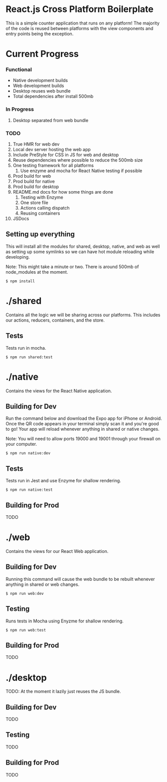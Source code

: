 # React.js Cross Platform Boilerplate
This is a simple counter application that runs on any platform! The majority of the code is reused between platforms with the view components and entry points being the exception.


# Current Progress
### Functional
* Native development builds
* Web development builds
* Desktop reuses web bundle
* Total dependencies after install 500mb

### In Progress
1. Desktop separated from web bundle

### TODO
1. True HMR for web dev
1. Local dev server hosting the web app
1. Include PreStyle for CSS in JS for web and desktop
1. Reuse dependencies where possible to reduce the 500mb size
1. One testing framework for all platforms
    1. Use enzyme and mocha for React Native testing if possible
1. Prod build for web
1. Prod build for native
1. Prod build for desktop
1. README.md docs for how some things are done
    1. Testing with Enzyme
    1. One store file
    1. Actions calling dispatch
    1. Reusing containers
1. JSDocs


## Setting up everything
This will install all the modules for shared, desktop, native, and web as well as setting up some symlinks so we can have hot module reloading while developing.

Note: This might take a minute or two. There is around 500mb of node_modules at the moment.
```
$ npm install
```


# ./shared
Contains all the logic we will be sharing across our platforms. This includes our actions, reducers, containers, and the store.

## Tests
Tests run in mocha.
```
$ npm run shared:test
```


# ./native
Contains the views for the React Native application.

## Building for Dev
Run the command below and download the Expo app for iPhone or Android. Once the QR code appears in your terminal simply scan it and you're good to go! Your app will reload whenever anything in shared or native changes.

Note: You will need to allow ports 19000 and 19001 through your firewall on your computer.
```
$ npm run native:dev
```

## Tests
Tests run in Jest and use Enzyme for shallow rendering.
```
$ npm run native:test
```

## Building for Prod
TODO



# ./web
Contains the views for our React Web application.

## Building for Dev
Running this command will cause the web bundle to be rebuilt whenever anything in shared or web changes.
```
$ npm run web:dev
```
## Testing
Runs tests in Mocha using Enyzme for shallow rendering.
```
$ npm run web:test
```

## Building for Prod
TODO



# ./desktop
TODO: At the moment it lazily just reuses the JS bundle.

## Building for Dev
TODO

## Testing
TODO

## Building for Prod
TODO
